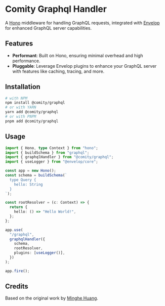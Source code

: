 # Comity Graphql Handler

A [Hono](https://hono.dev) middleware for handling GraphQL requests, integrated with [Envelop](https://the-guild.dev/graphql/envelop) for enhanced GraphQL server capabilities.

## Features

- **Performant**: Built on Hono, ensuring minimal overhead and high performance.
- **Pluggable**: Leverage Envelop plugins to enhance your GraphQL server with features like caching, tracing, and more.

## Installation

```bash
# with NPM
npm install @comity/graphql
# or with YARN
yarn add @comity/graphql
# or with PNPM
pnpm add @comity/graphql
```

## Usage

```ts
import { Hono, type Context } from "hono";
import { buildSchema } from "graphql";
import { graphqlHandler } from "@comity/graphql";
import { useLogger } from "@envelop/core";

const app = new Hono();
const schema = buildSchema(`
  type Query {
    hello: String
  }
`);

const rootResolver = (c: Context) => {
  return {
    hello: () => "Hello World!",
  };
};

app.use(
  "/graphql",
  graphqlHandler({
    schema,
    rootResolver,
    plugins: [useLogger()],
  })
);

app.fire();
```

## Credits

Based on the original work by [Minghe Huang](https://github.com/honojs/middleware/tree/main/packages/graphql-server).
